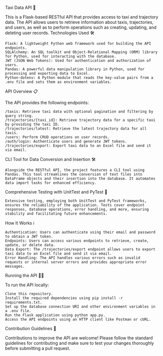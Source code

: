 Taxi Data API 🚖

This is a Flask-based RESTful API that provides access to taxi and trajectory data. The API allows users to retrieve information about taxis, trajectories, and users, as well as to perform operations such as creating, updating, and deleting user records.
Technologies Used 🛠️

    Flask: A lightweight Python web framework used for building the API endpoints.
    SQLAlchemy: An SQL toolkit and Object-Relational Mapping (ORM) library for Python, used for interacting with the database.
    JWT (JSON Web Tokens): Used for authentication and authorization of users.
    Pandas: A powerful data manipulation library in Python, used for processing and exporting data to Excel.
    Python-dotenv: A Python module that reads the key-value pairs from a .env file and sets them as environment variables.

API Overview 📋

The API provides the following endpoints:

    /taxis: Retrieve taxi data with optional pagination and filtering by query string.
    /trajectories/{taxi_id}: Retrieve trajectory data for a specific taxi by providing the taxi ID.
    /trajectories/latest: Retrieve the latest trajectory data for all taxis.
    /users: Perform CRUD operations on user records.
    /auth/login: Authenticate users and generate JWT tokens.
    /trajectories/export: Export taxi data to an Excel file and send it via email.

CLI Tool for Data Conversion and Insertion 🛠️

    Alongside the RESTful API, the project features a CLI tool using Pandas. This tool streamlines the conversion of text files into DataFrame objects and their insertion into the database. It automates data import tasks for enhanced efficiency.

Comprehensive Testing with UnitTest and PyTest 🧪

    Extensive testing, employing both UnitTest and PyTest frameworks, ensures the reliability of the application. Tests cover endpoint responses, database operations, error handling, and more, ensuring stability and facilitating future enhancements.

How It Works ℹ️

    Authentication: Users can authenticate using their email and password to obtain a JWT token.
    Endpoints: Users can access various endpoints to retrieve, create, update, or delete data.
    Data Export: The /trajectories/export endpoint allows users to export taxi data to an Excel file and send it via email.
    Error Handling: The API handles various errors such as invalid requests or internal server errors and provides appropriate error messages.

Running the API 🏃‍♂️

To run the API locally:

    Clone this repository.
    Install the required dependencies using pip install -r requirements.txt.
    Set up the database connection URI and other environment variables in a .env file.
    Run the Flask application using python app.py.
    Access the API endpoints using an HTTP client like Postman or cURL.

Contribution Guidelines 🤝

Contributions to improve the API are welcome! Please follow the standard guidelines for contributing and make sure to test your changes thoroughly before submitting a pull request.